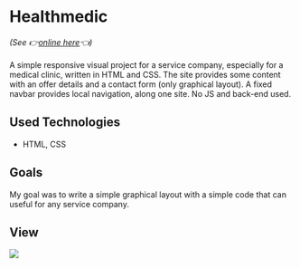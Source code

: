 # Healthmedic
<i>(See 👉<a href="https://mitkowski-healthmedic.netlify.app/" target="_blank" />online here</a>👈)</i>\
\
A simple responsive visual project for a service company, especially for a medical clinic, written in HTML and CSS. The site provides some content with an offer details and a contact form (only graphical layout). A fixed navbar provides local navigation, along one site. No JS and back-end used.

<!-- See online on <a href="https://mitkowski-chochliki.netlify.app/">Netlify</a>. -->

## Used Technologies
- HTML, CSS

## Goals
My goal was to write a simple graphical layout with a simple code that can useful for any service company. 

## View
<img src="https://github.com/ukasz1/essentials/blob/main/healthmedic/view.png?raw=true" />

